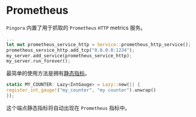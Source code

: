 # Prometheus

`Pingora` 内置了用于抓取的 `Prometheus` `HTTP` metrics 服务。

```rust
...
let mut prometheus_service_http = Service::prometheus_http_service();
prometheus_service_http.add_tcp("0.0.0.0:1234");
my_server.add_service(prometheus_service_http);
my_server.run_forever();
```

最简单的使用方法是拥有[静态指标](https://docs.rs/prometheus/latest/prometheus/#static-metrics)。

```rust
static MY_COUNTER: Lazy<IntGauge> = Lazy::new(|| {
register_int_gauge!("my_counter", "my counter").unwrap()
});

```

这个端点静态指标将自动出现在 `Prometheus` 指标中。
